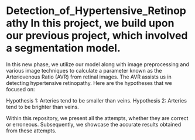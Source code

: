 # Detection_of_Hypertensive_Retinopathy In this project, we build upon our previous project, which involved a segmentation model.
In this new phase, we utilize our model along with image preprocessing and various image techniques to calculate a parameter known as the Arteriovenous Ratio (AVR) from retinal images. 
The AVR assists us in detecting hypertensive retinopathy. Here are the hypotheses that we focused on:

Hypothesis 1: Arteries tend to be smaller than veins.
Hypothesis 2: Arteries tend to be brighter than veins.

Within this repository, we present all the attempts, whether they are correct or erroneous. Subsequently, we showcase the accurate results obtained from these attempts.
